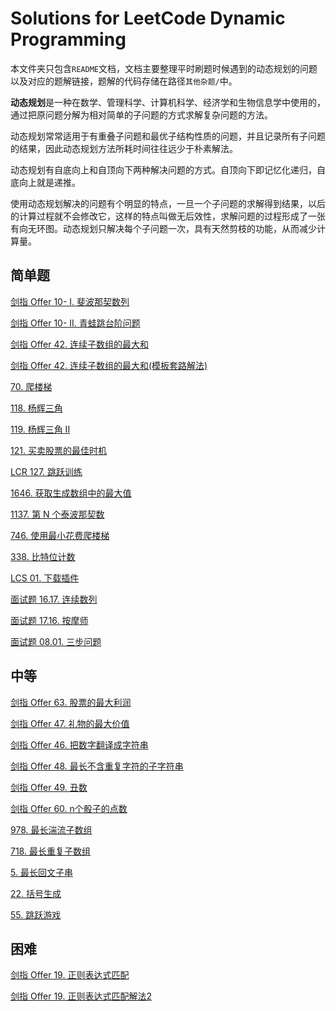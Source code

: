 # Solutions for LeetCode Dynamic Programming

本文件夹只包含`README`文档，文档主要整理平时刷题时候遇到的动态规划的问题以及对应的题解链接，题解的代码存储在路径`其他杂题/`中。

**动态规划**是一种在数学、管理科学、计算机科学、经济学和生物信息学中使用的，通过把原问题分解为相对简单的子问题的方式求解复杂问题的方法。

动态规划常常适用于有重叠子问题和最优子结构性质的问题，并且记录所有子问题的结果，因此动态规划方法所耗时间往往远少于朴素解法。

动态规划有自底向上和自顶向下两种解决问题的方式。自顶向下即记忆化递归，自底向上就是递推。

使用动态规划解决的问题有个明显的特点，一旦一个子问题的求解得到结果，以后的计算过程就不会修改它，这样的特点叫做无后效性，求解问题的过程形成了一张有向无环图。动态规划只解决每个子问题一次，具有天然剪枝的功能，从而减少计算量。

## 简单题

[剑指 Offer 10- I. 斐波那契数列](https://github.com/HuangRunHua/leetcode-swift/tree/main/剑指Offer/剑指Offer10-I-斐波那契数列.playground/Contents.swift)

[剑指 Offer 10- II. 青蛙跳台阶问题](https://github.com/HuangRunHua/leetcode-swift/tree/main/剑指Offer/剑指Offer10-II-青蛙跳台阶问题.playground/Contents.swift)

[剑指 Offer 42. 连续子数组的最大和](https://github.com/HuangRunHua/leetcode-swift/tree/main/剑指Offer/剑指Offer42-连续子数组的最大和.playground/Contents.swift)

[剑指 Offer 42. 连续子数组的最大和(模板套路解法)](https://github.com/HuangRunHua/leetcode-swift/blob/main/剑指Offer/剑指Offer42-连续子数组的最大和(解法2).playground/Contents.swift)

[70. 爬楼梯](https://github.com/HuangRunHua/leetcode-swift/tree/main/剑指Offer/剑指Offer10-II-青蛙跳台阶问题.playground/Contents.swift)

[118. 杨辉三角](https://github.com/HuangRunHua/leetcode-swift/blob/main/其他杂题/118-Yang-Hui-Triangle.playground/Contents.swift)

[119. 杨辉三角 II](https://github.com/HuangRunHua/leetcode-swift/blob/main/其他杂题/119-Yang-Hui-Triangle2.playground/Contents.swift)

[121. 买卖股票的最佳时机](https://github.com/HuangRunHua/leetcode-swift/tree/main/剑指Offer/剑指Offer63-股票的最大利润.playground/Contents.swift)

[LCR 127. 跳跃训练](https://github.com/HuangRunHua/leetcode-swift/tree/main/剑指Offer/剑指Offer10-II-青蛙跳台阶问题.playground/Contents.swift)

[1646. 获取生成数组中的最大值](https://github.com/HuangRunHua/leetcode-swift/blob/main/其他杂题/1646.%20获取生成数组中的最大值.playground/Contents.swift)

[1137. 第 N 个泰波那契数](https://github.com/HuangRunHua/leetcode-swift/blob/main/其他杂题/1137.%20第%20N%20个泰波那契数.playground/Contents.swift)

[746. 使用最小花费爬楼梯](https://github.com/HuangRunHua/leetcode-swift/blob/main/其他杂题/746.%20使用最小花费爬楼梯.playground/Contents.swift)

[338. 比特位计数](https://github.com/HuangRunHua/leetcode-swift/blob/main/其他杂题/338.%20比特位计数.playground/Contents.swift)

[LCS 01. 下载插件](https://github.com/HuangRunHua/leetcode-swift/blob/main/其他杂题/LCS%2001.%20下载插件.playground/Contents.swift)

[面试题 16.17. 连续数列](https://github.com/HuangRunHua/leetcode-swift/blob/main/其他杂题/面试题%2016.17.%20连续数列.playground/Contents.swift)

[面试题 17.16. 按摩师](https://github.com/HuangRunHua/leetcode-swift/blob/main/其他杂题/面试题%2017.16.%20按摩师.playground/Contents.swift)

[面试题 08.01. 三步问题](https://github.com/HuangRunHua/leetcode-swift/blob/main/其他杂题/面试题%2008.01.%20三步问题.playground/Contents.swift)


## 中等

[剑指 Offer 63. 股票的最大利润](https://github.com/HuangRunHua/leetcode-swift/tree/main/剑指Offer/剑指Offer63-股票的最大利润.playground/Contents.swift)

[剑指 Offer 47. 礼物的最大价值](https://github.com/HuangRunHua/leetcode-swift/tree/main/剑指Offer/剑指Offer47-礼物的最大价值.playground/Contents.swift)

[剑指 Offer 46. 把数字翻译成字符串](https://github.com/HuangRunHua/leetcode-swift/tree/main/剑指Offer/剑指Offer46-把数字翻译成字符串.playground/Contents.swift)

[剑指 Offer 48. 最长不含重复字符的子字符串](https://github.com/HuangRunHua/leetcode-swift/tree/main/剑指Offer/剑指Offer48-最长不含重复字符的子字符串.playground/Contents.swift)

[剑指 Offer 49. 丑数](https://github.com/HuangRunHua/leetcode-swift/tree/main/剑指Offer/剑指Offer49-丑数.playground/Contents.swift)

[剑指 Offer 60. n个骰子的点数](https://github.com/HuangRunHua/leetcode-swift/tree/main/剑指Offer/剑指Offer60-n个骰子的点数.playground/Contents.swift)

[978. 最长湍流子数组](https://github.com/HuangRunHua/leetcode-swift/blob/main/其他杂题/978.%20最长湍流子数组.playground/Contents.swift)

[718. 最长重复子数组](https://github.com/HuangRunHua/leetcode-swift/blob/main/其他杂题/718.%20最长重复子数组.playground/Contents.swift)

[5. 最长回文子串](https://github.com/HuangRunHua/leetcode-swift/blob/main/其他杂题/5.%20最长回文子串.playground/Contents.swift)

[22. 括号生成](https://github.com/HuangRunHua/leetcode-swift/blob/main/其他杂题/22.%20括号生成.playground/Contents.swift)

[55. 跳跃游戏](https://github.com/HuangRunHua/leetcode-swift/blob/main/其他杂题/55.%20跳跃游戏.playground/Contents.swift)

## 困难

[剑指 Offer 19. 正则表达式匹配](https://github.com/HuangRunHua/leetcode-swift/tree/main/剑指Offer/剑指Offer19-正则表达式匹配.playground/Contents.swift)

[剑指 Offer 19. 正则表达式匹配解法2](https://github.com/HuangRunHua/leetcode-swift/blob/main/剑指Offer/剑指Offer19.正则表达式匹配解法2.playground/Contents.swift)
